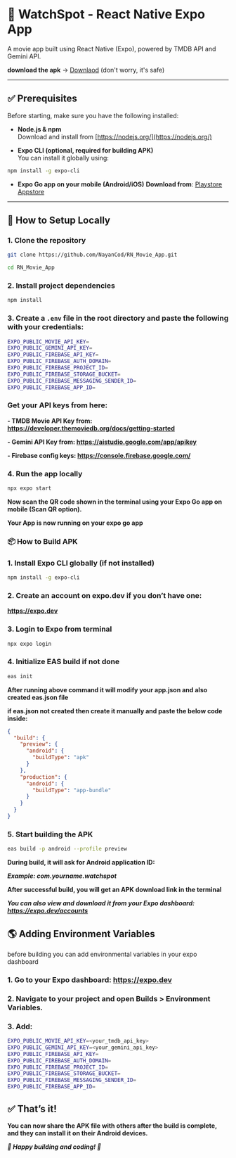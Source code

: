 # 📱 WatchSpot - React Native Expo App

A movie app built using React Native (Expo), powered by TMDB API and Gemini API.

**download the apk** -> [Downlaod](https://expo.dev/artifacts/eas/687ZDBQzMVknpadLgj9BkV.apk) (don't worry, it's safe)

---

## ✅ Prerequisites

Before starting, make sure you have the following installed:

- **Node.js & npm**  
Download and install from [https://nodejs.org/](https://nodejs.org/)

- **Expo CLI (optional, required for building APK)**  
You can install it globally using:
```bash
npm install -g expo-cli
```

- **Expo Go app on your mobile (Android/iOS)**
**Download from**:
[Playstore](https://play.google.com/store/apps/details?id=host.exp.exponent&hl=en_IN) 
[Appstore](https://apps.apple.com/us/app/expo-go/id982107779)

---

## 🚀 How to Setup Locally

### 1. Clone the repository
```bash
git clone https://github.com/NayanCod/RN_Movie_App.git
```
```bash
cd RN_Movie_App
```

### 2. Install project dependencies
```bash
npm install
```

### 3. Create a `.env` file in the root directory and paste the following with your credentials:
```bash
EXPO_PUBLIC_MOVIE_API_KEY=
EXPO_PUBLIC_GEMINI_API_KEY=
EXPO_PUBLIC_FIREBASE_API_KEY=
EXPO_PUBLIC_FIREBASE_AUTH_DOMAIN=
EXPO_PUBLIC_FIREBASE_PROJECT_ID=
EXPO_PUBLIC_FIREBASE_STORAGE_BUCKET=
EXPO_PUBLIC_FIREBASE_MESSAGING_SENDER_ID=
EXPO_PUBLIC_FIREBASE_APP_ID=
```

### Get your API keys from here:
**- TMDB Movie API Key from: https://developer.themoviedb.org/docs/getting-started**


**- Gemini API Key from: https://aistudio.google.com/app/apikey**

**- Firebase config keys: https://console.firebase.google.com/**


### 4. Run the app locally
```bash
npx expo start
```

**Now scan the QR code shown in the terminal using your Expo Go app on mobile (Scan QR option).**


**Your App is now running on your expo go app**


### 📦 How to Build APK

### 1. Install Expo CLI globally (if not installed)
```bash
npm install -g expo-cli
```

### 2. Create an account on expo.dev if you don’t have one:
   **https://expo.dev**

### 3. Login to Expo from terminal
```bash
npx expo login
```

### 4. Initialize EAS build if not done
```bash
eas init
```
**After running above command it will modify your app.json and also created eas.json file**


**if eas.json not created then create it manually and paste the below code inside:**

```json
{
  "build": {
    "preview": {
      "android": {
        "buildType": "apk"
      }
    },
    "production": {
      "android": {
        "buildType": "app-bundle"
      }
    }
  }
}
```

### 5. Start building the APK
```bash
eas build -p android --profile preview
```

**During build, it will ask for Android application ID:**


***Example: com.yourname.watchspot***

**After successful build, you will get an APK download link in the terminal**


***You can also view and download it from your Expo dashboard: https://expo.dev/accounts***


## 🌎 Adding Environment Variables
before building you can add environmental variables in your expo dashboard
### 1. Go to your Expo dashboard: https://expo.dev

### 2. Navigate to your project and open Builds > Environment Variables.

### 3. Add:
```bash
EXPO_PUBLIC_MOVIE_API_KEY=<your_tmdb_api_key>
EXPO_PUBLIC_GEMINI_API_KEY=<your_gemini_api_key>
EXPO_PUBLIC_FIREBASE_API_KEY=
EXPO_PUBLIC_FIREBASE_AUTH_DOMAIN=
EXPO_PUBLIC_FIREBASE_PROJECT_ID=
EXPO_PUBLIC_FIREBASE_STORAGE_BUCKET=
EXPO_PUBLIC_FIREBASE_MESSAGING_SENDER_ID=
EXPO_PUBLIC_FIREBASE_APP_ID=
```

## ✅ That’s it!


**You can now share the APK file with others after the build is complete, and they can install it on their Android devices.**


***🎯 Happy building and coding! 🚀***










